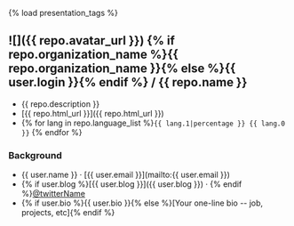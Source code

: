 {% load presentation_tags %}
## ![]({{ repo.avatar_url }}) {% if repo.organization_name %}{{ repo.organization_name }}{% else %}{{ user.login }}{% endif %} / {{ repo.name }}

 * {{ repo.description }}
 * [{{ repo.html_url }}]({{ repo.html_url }})
 * {% for lang in repo.language_list %}`{{ lang.1|percentage }} {{ lang.0 }}` {% endfor %}

### Background
 
 * {{ user.name }} &middot; [{{ user.email }}](mailto:{{ user.email }})
 * {% if user.blog %}[{{ user.blog }}]({{ user.blog }}) &middot; {% endif %}[@twitterName](http://twitter.com/thedoclub)
 * {% if user.bio %}{{ user.bio }}{% else %}[Your one-line bio -- job, projects, etc]{% endif %}
 